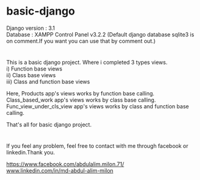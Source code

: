 # basic-django
                                                                                                                                                                                   
Django version : 3.1                                                                                                                                                                                     
Database : XAMPP Control Panel v3.2.2 (Default django database sqlite3 is on comment.If you want you can use that by comment out.)
#
This is a basic django project. Where i completed 3 types views.                                                                                                                       
    i) Function base views                                                                                                                                                                         
    ii) Class base views                                                                                                                                                                    
    iii) Class and function base views                                                                                                                                                                                                                                                                                                   
                                                                                                                                                                                                      
Here, Products app's views works by function base calling.                                                                                                                                 
    Class_based_work app's views works by class base calling.                                                                                                                               
    Func_view_under_cls_view app's views works by class and function base calling.                                                                                                                 
                                                                                                                                                                                                                                                                                                                                                                       
That's all for basic django project.                                                                                                                                                       
#
If you feel any problem, feel free to contact with me through facebook or linkedin.Thank you.
                                                                                                                                                                                
 https://www.facebook.com/abdulalim.milon.71/                                                                                                                                            
 www.linkedin.com/in/md-abdul-alim-milon
